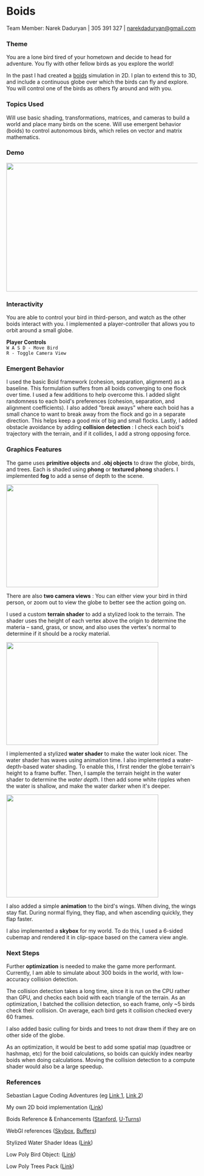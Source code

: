# Boids

Team Member: Narek Daduryan | 305 391 327 | [narekdaduryan@gmail.com](mailto:narekdaduryan@gmail.com)

### Theme

You are a lone bird tired of your hometown and decide to head for adventure. You fly with other fellow birds as you explore the world!

In the past I had created a [boids](https://en.wikipedia.org/wiki/Boids) simulation in 2D. I plan to extend this to 3D, and include a continuous globe over which the birds can fly and explore. You will control one of the birds as others fly around and with you.

### Topics Used

Will use basic shading, transformations, matrices, and cameras to build a world and place many birds on the scene. Will use emergent behavior (boids) to control autonomous birds, which relies on vector and matrix mathematics.

### Demo

<img src="https://i.imgur.com/ny1XIMn.gif" width="600" height="338" />

### Interactivity

You are able to control your bird in third-person, and watch as the other boids interact with you. I implemented a player-controller that allows you to orbit around a small globe.

**Player Controls**  
`W A S D - Move Bird`  
`R - Toggle Camera View`

### Emergent Behavior

I used the basic Boid framework (cohesion, separation, alignment) as a baseline. This formulation suffers from all boids converging to one flock over time. I used a few additions to help overcome this. I added slight randomness to each boid's preferences (cohesion, separation, and alignment coefficients). I also added "break aways" where each boid has a small chance to want to break away from the flock and go in a separate direction. This helps keep a good mix of big and small flocks. Lastly, I added obstacle avoidance by adding **collision detection** : I check each boid's trajectory with the terrain, and if it collides, I add a strong opposing force.

### Graphics Features

The game uses **primitive objects** and **.obj objects** to draw the globe, birds, and trees. Each is shaded using **phong** or **textured phong** shaders. I implemented **fog** to add a sense of depth to the scene.


<img src="https://i.imgur.com/kCNXy67.png" width="400" height="270" />

There are also **two camera views** : You can either view your bird in third person, or zoom out to view the globe to better see the action going on.

I used a custom **terrain shader** to add a stylized look to the terrain. The shader uses the height of each vertex above the origin to determine the materia – sand, grass, or snow, and also uses the vertex's normal to determine if it should be a rocky material.

<img src="https://i.imgur.com/IktJMTy.png" width="400" height="270" />

I implemented a stylized **water shader** to make the water look nicer. The water shader has waves using animation time. I also implemented a water-depth-based water shading. To enable this, I first render the globe terrain's height to a frame buffer. Then, I sample the terrain height in the water shader to determine the _water depth_. I then add some white ripples when the water is shallow, and make the water darker when it's deeper.

<img src="https://i.imgur.com/ZUUg389.gif" width="400" height="270" />

I also added a simple **animation** to the bird's wings. When diving, the wings stay flat. During normal flying, they flap, and when ascending quickly, they flap faster.

I also implemented a **skybox** for my world. To do this, I used a 6-sided cubemap and rendered it in clip-space based on the camera view angle.

### Next Steps

Further **optimization** is needed to make the game more performant. Currently, I am able to simulate about 300 boids in the world, with low-accuracy collision detection.

The collision detection takes a long time, since it is run on the CPU rather than GPU, and checks each boid with each triangle of the terrain. As an optimization, I batched the collision detection, so each frame, only ~5 birds check their collision. On average, each bird gets it collision checked every 60 frames.

I also added basic culling for birds and trees to not draw them if they are on other side of the globe.

As an optimization, it would be best to add some spatial map (quadtree or hashmap, etc) for the boid calculations, so boids can quickly index nearby boids when doing calculations. Moving the collision detection to a compute shader would also be a large speedup.

### References

Sebastian Lague Coding Adventures (eg [Link 1](https://www.youtube.com/watch?v=sLqXFF8mlEU), [Link 2](https://www.youtube.com/watch?v=DxfEbulyFcY&t=1167s))

My own 2D boid implementation ([Link](https://github.com/dadur604/boids))

Boids Reference & Enhancements ([Stanford](https://cs.stanford.edu/people/eroberts/courses/soco/projects/2008-09/modeling-natural-systems/boids.html#:~:text=Boids%20is%20an%20artificial%20life,behavior%20of%20each%20individual%20bird.), [U-Turns](https://zyrxvo.github.io/files/garett_brown_senior_thesis.pdf))

WebGl references ([Skybox](https://webglfundamentals.org/webgl/lessons/webgl-skybox.html), [Buffers](https://webglfundamentals.org/webgl/lessons/webgl-render-to-texture.html))

Stylized Water Shader Ideas ([Link](https://alexanderameye.github.io/notes/stylized-water-shader/))

Low Poly Bird Object: ([Link](https://sketchfab.com/3d-models/low-poly-bird-db7d3a43dea0491db49a8a20966da8ca))

Low Poly Trees Pack ([Link](https://brokenvector.itch.io/low-poly-tree-pack))
